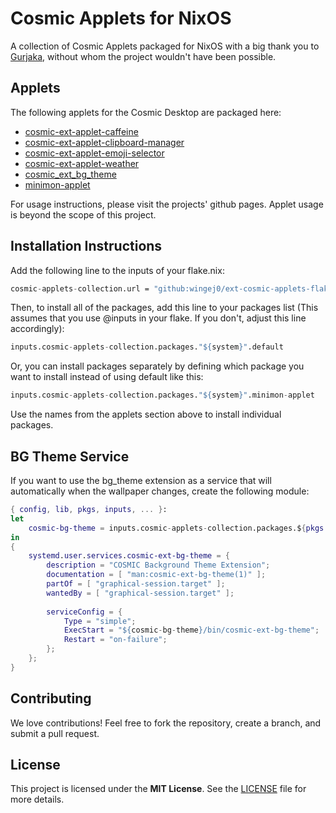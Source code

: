 # Cosmic Applets for NixOS   
A collection of Cosmic Applets packaged for NixOS with a big thank you to [Gurjaka](https://github.com/Gurjaka), without whom the project wouldn't have been possible.   
   
## Applets   
The following applets for the Cosmic Desktop are packaged here:   
- [cosmic-ext-applet-caffeine](https://github.com/tropicbliss/cosmic-ext-applet-caffeine)   
- [cosmic-ext-applet-clipboard-manager](https://github.com/cosmic-utils/clipboard-manager)   
- [cosmic-ext-applet-emoji-selector](https://github.com/bGVia3VjaGVu/cosmic-ext-applet-emoji-selector)   
- [cosmic-ext-applet-weather](https://github.com/cosmic-utils/cosmic-ext-applet-weather)   
- [cosmic\_ext\_bg\_theme](https://github.com/wash2/cosmic_ext_bg_theme)   
- [minimon-applet](https://github.com/cosmic-utils/minimon-applet)   
   
For usage instructions, please visit the projects' github pages.  Applet usage is beyond the scope of this project.   
   
## Installation Instructions   
Add the following line to the inputs of your flake.nix:   
```nix
cosmic-applets-collection.url = "github:wingej0/ext-cosmic-applets-flake";
```
Then, to install all of the packages, add this line to your packages list (This assumes that you use @inputs in your flake.  If you don't, adjust this line accordingly):   
```nix
inputs.cosmic-applets-collection.packages."${system}".default
```
Or, you can install packages separately by defining which package you want to install instead of using default like this:   
```nix
inputs.cosmic-applets-collection.packages."${system}".minimon-applet
```
Use the names from the applets section above to install individual packages.  

## BG Theme Service
If you want to use the bg_theme extension as a service that will automatically when the wallpaper changes, create the following module:
```nix
{ config, lib, pkgs, inputs, ... }:
let
    cosmic-bg-theme = inputs.cosmic-applets-collection.packages.${pkgs.system}.cosmic-ext-bg-theme;
in
{
    systemd.user.services.cosmic-ext-bg-theme = {
        description = "COSMIC Background Theme Extension";
        documentation = [ "man:cosmic-ext-bg-theme(1)" ];
        partOf = [ "graphical-session.target" ];
        wantedBy = [ "graphical-session.target" ];
        
        serviceConfig = {
            Type = "simple";
            ExecStart = "${cosmic-bg-theme}/bin/cosmic-ext-bg-theme";
            Restart = "on-failure";
        };
    };
}
```
   
## Contributing   
We love contributions!  Feel free to fork the repository, create a branch, and submit a pull request.   
   
## License   
This project is licensed under the **MIT License**. See the [LICENSE](LICENSE) file for more details.   
   